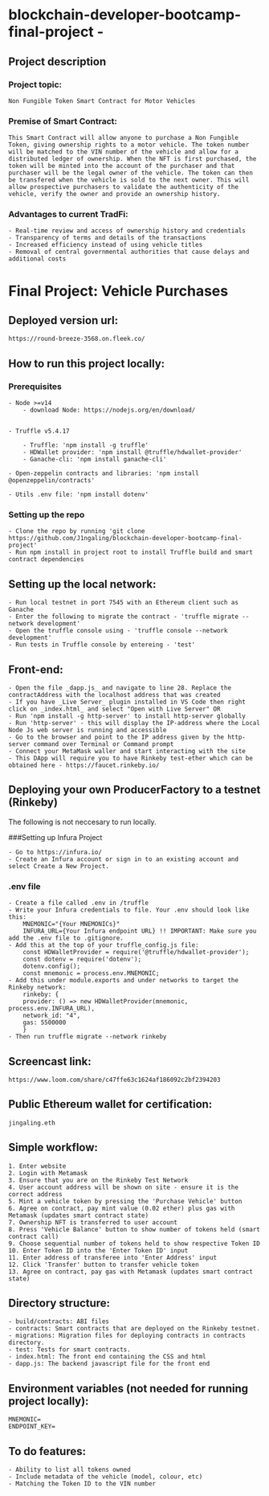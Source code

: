 # blockchain-developer-bootcamp-final-project - 

## Project description

### Project topic: 

    Non Fungible Token Smart Contract for Motor Vehicles 


### Premise of Smart Contract:
    This Smart Contract will allow anyone to purchase a Non Fungible Token, giving ownership rights to a motor vehicle. The token number will be matched to the VIN number of the vehicle and allow for a distributed ledger of ownership. When the NFT is first purchased, the token will be minted into the account of the purchaser and that purchaser will be the legal owner of the vehicle. The token can then be transfered when the vehicle is sold to the next owner. This will allow prospective purchasers to validate the authenticity of the vehicle, verify the owner and provide an ownership history.


### Advantages to current TradFi:
    - Real-time review and access of ownership history and credentials
    - Transparency of terms and details of the transactions
    - Increased efficiency instead of using vehicle titles
    - Removal of central governmental authorities that cause delays and additional costs


# Final Project: Vehicle Purchases

## Deployed version url: 
    https://round-breeze-3568.on.fleek.co/


## How to run this project locally:

### Prerequisites
    - Node >=v14
        - download Node: https://nodejs.org/en/download/


    - Truffle v5.4.17

        - Truffle: 'npm install -g truffle'
        - HDWallet provider: 'npm install @truffle/hdwallet-provider'
        - Ganache-cli: 'npm install ganache-cli'

    - Open-zeppelin contracts and libraries: 'npm install @openzeppelin/contracts'

    - Utils .env file: 'npm install dotenv'

### Setting up the repo
    - Clone the repo by running 'git clone https://github.com/J1ngaling/blockchain-developer-bootcamp-final-project'
    - Run npm install in project root to install Truffle build and smart contract dependencies

## Setting up the local network:
    - Run local testnet in port 7545 with an Ethereum client such as  Ganache
    - Enter the following to migrate the contract - 'truffle migrate --network development'
    - Open the truffle console using - 'truffle console --network development'
    - Run tests in Truffle console by entereing - 'test'

## Front-end:
    - Open the file _dapp.js_ and navigate to line 28. Replace the contractAddress with the localhost address that was created 
    - If you have _Live Server_ plugin installed in VS Code then right click on _index.html_ and select "Open with Live Server" OR
    - Run 'npm install -g http-server' to install http-server globally
    - Run 'http-server' - this will display the IP-address where the Local Node Js web server is running and accessible
    - Go to the browser and point to the IP address given by the http-server command over Terminal or Command prompt
    - Connect your MetaMask waller and start interacting with the site
    - This DApp will require you to have Rinkeby test-ether which can be obtained here - https://faucet.rinkeby.io/


## Deploying your own ProducerFactory to a testnet (Rinkeby)

The following is not neccesary to run locally.

###Setting up Infura Project

    - Go to https://infura.io/
    - Create an Infura account or sign in to an existing account and select Create a New Project.
        
### .env file

    - Create a file called .env in /truffle
    - Write your Infura credentials to file. Your .env should look like this:
        MNEMONIC="{Your MNEMONICs}"
        INFURA_URL={Your Infura endpoint URL} !! IMPORTANT: Make sure you add the .env file to .gitignore. 
    - Add this at the top of your truffle_config.js file:
        const HDWalletProvider = require('@truffle/hdwallet-provider');
        const dotenv = require('dotenv');
        dotenv.config();
        const mnemonic = process.env.MNEMONIC;
    - Add this under module.exports and under networks to target the Rinkeby network:
        rinkeby: {
        provider: () => new HDWalletProvider(mnemonic, process.env.INFURA_URL),
        network_id: "4",
        gas: 5500000
        }
    - Then run truffle migrate --network rinkeby


## Screencast link:
    https://www.loom.com/share/c47ffe63c1624af186092c2bf2394203


## Public Ethereum wallet for certification:
    jingaling.eth


## Simple workflow:
    1. Enter website
    2. Login with Metamask
    3. Ensure that you are on the Rinkeby Test Network
    4. User account address will be shown on site - ensure it is the correct address
    5. Mint a vehicle token by pressing the 'Purchase Vehicle' button
    6. Agree on contract, pay mint value (0.02 ether) plus gas with Metamask (updates smart contract state)
    7. Ownership NFT is transferred to user account
    8. Press 'Vehicle Balance' button to show number of tokens held (smart contract call)
    9. Choose sequential number of tokens held to show respective Token ID
    10. Enter Token ID into the 'Enter Token ID' input
    11. Enter address of transferee into 'Enter Address' input 
    12. Click 'Transfer' button to transfer vehicle token
    13. Agree on contract, pay gas with Metamask (updates smart contract state)
   

## Directory structure:
    - build/contracts: ABI files
    - contracts: Smart contracts that are deployed on the Rinkeby testnet.
    - migrations: Migration files for deploying contracts in contracts directory.
    - test: Tests for smart contracts.
    - index.html: The front end containing the CSS and html
    - dapp.js: The backend javascript file for the front end


## Environment variables (not needed for running project locally):

    MNEMONIC=
    ENDPOINT_KEY=
    


## To do features:
    - Ability to list all tokens owned
    - Include metadata of the vehicle (model, colour, etc)
    - Matching the Token ID to the VIN number
   